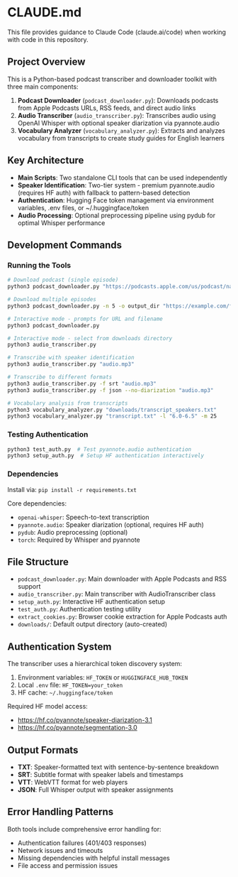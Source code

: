 # CLAUDE.md

This file provides guidance to Claude Code (claude.ai/code) when working with code in this repository.

## Project Overview

This is a Python-based podcast transcriber and downloader toolkit with three main components:

1. **Podcast Downloader** (`podcast_downloader.py`): Downloads podcasts from Apple Podcasts URLs, RSS feeds, and direct audio links
2. **Audio Transcriber** (`audio_transcriber.py`): Transcribes audio using OpenAI Whisper with optional speaker diarization via pyannote.audio
3. **Vocabulary Analyzer** (`vocabulary_analyzer.py`): Extracts and analyzes vocabulary from transcripts to create study guides for English learners

## Key Architecture

- **Main Scripts**: Two standalone CLI tools that can be used independently
- **Speaker Identification**: Two-tier system - premium pyannote.audio (requires HF auth) with fallback to pattern-based detection
- **Authentication**: Hugging Face token management via environment variables, .env files, or ~/.huggingface/token
- **Audio Processing**: Optional preprocessing pipeline using pydub for optimal Whisper performance

## Development Commands

### Running the Tools
```bash
# Download podcast (single episode)
python3 podcast_downloader.py "https://podcasts.apple.com/us/podcast/name/id123456789"

# Download multiple episodes
python3 podcast_downloader.py -n 5 -o output_dir "https://example.com/feed.rss"

# Interactive mode - prompts for URL and filename
python3 podcast_downloader.py

# Interactive mode - select from downloads directory
python3 audio_transcriber.py

# Transcribe with speaker identification
python3 audio_transcriber.py "audio.mp3"

# Transcribe to different formats
python3 audio_transcriber.py -f srt "audio.mp3"
python3 audio_transcriber.py -f json --no-diarization "audio.mp3"

# Vocabulary analysis from transcripts
python3 vocabulary_analyzer.py "downloads/transcript_speakers.txt"
python3 vocabulary_analyzer.py "transcript.txt" -l "6.0-6.5" -m 25
```

### Testing Authentication
```bash
python3 test_auth.py  # Test pyannote.audio authentication
python3 setup_auth.py  # Setup HF authentication interactively
```

### Dependencies
Install via: `pip install -r requirements.txt`

Core dependencies:
- `openai-whisper`: Speech-to-text transcription
- `pyannote.audio`: Speaker diarization (optional, requires HF auth)
- `pydub`: Audio preprocessing (optional)
- `torch`: Required by Whisper and pyannote

## File Structure

- `podcast_downloader.py`: Main downloader with Apple Podcasts and RSS support
- `audio_transcriber.py`: Main transcriber with AudioTranscriber class
- `setup_auth.py`: Interactive HF authentication setup
- `test_auth.py`: Authentication testing utility
- `extract_cookies.py`: Browser cookie extraction for Apple Podcasts auth
- `downloads/`: Default output directory (auto-created)

## Authentication System

The transcriber uses a hierarchical token discovery system:
1. Environment variables: `HF_TOKEN` or `HUGGINGFACE_HUB_TOKEN`
2. Local `.env` file: `HF_TOKEN=your_token`
3. HF cache: `~/.huggingface/token`

Required HF model access:
- https://hf.co/pyannote/speaker-diarization-3.1
- https://hf.co/pyannote/segmentation-3.0

## Output Formats

- **TXT**: Speaker-formatted text with sentence-by-sentence breakdown
- **SRT**: Subtitle format with speaker labels and timestamps
- **VTT**: WebVTT format for web players
- **JSON**: Full Whisper output with speaker assignments

## Error Handling Patterns

Both tools include comprehensive error handling for:
- Authentication failures (401/403 responses)
- Network issues and timeouts
- Missing dependencies with helpful install messages
- File access and permission issues